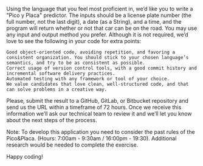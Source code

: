 Using the language that you feel most proficient in, we’d like you to write a "Pico y Placa" predictor. The inputs should be a license plate number (the full number, not the last digit), a date (as a String), and a time, and the program will return whether or not that car can be on the road. You may use any input and output method you prefer. Although it is not required, we’d love to see the following in your code for extra points:

    Good object-oriented code, avoiding repetition, and favoring a consistent organization. You should stick to your chosen language’s semantics, and try to be as consistent as possible.
    Correct usage of version control tools, with a good commit history and incremental software delivery practices.
    Automated testing with any framework or tool of your choice.
    We value candidates that love clean, well-structured code, and that can solve problems in a creative way.

Please, submit the result to a GitHub, GitLab, or Bitbucket repository and send us the URL within a timeframe of 72 hours. Once we receive this information we’ll ask our technical team to review it and we’ll let you know about the next steps of the process.

Note: To develop this application you need to consider the past rules of the Pico&Placa. (Hours: 7:00am - 9:30am / 16:00pm - 19:30). Additional research would be needed to complete the exercise.

Happy coding!
